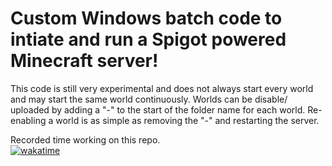 # Custom Windows batch code to intiate and run a Spigot powered Minecraft server!
This code is still very experimental and does not always start every world and may start the same world continuously. Worlds can be disable/ uploaded by adding a "-" to the start of the folder name for each world. Re-enabling a world is as simple as removing the "-" and restarting the server.

Recorded time working on this repo.\
[![wakatime](https://wakatime.com/badge/github/mk5912/SpigotServerCodes.svg)](https://wakatime.com/badge/github/mk5912/SpigotServerCodes)

